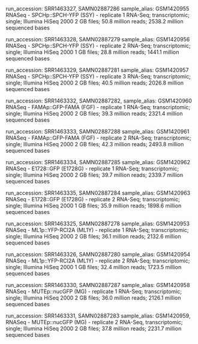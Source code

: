
run_accession: SRR1463327, SAMN02887286
    sample_alias: GSM1420955
    RNASeq - SPCHp::SPCH-YFP (SSY) - replicate 1
    RNA-Seq; transcriptomic; single; Illumina HiSeq 2000
    2 GB files; 50.8 million reads; 2538.2 million sequenced bases

run_accession: SRR1463328, SAMN02887279
    sample_alias: GSM1420956
    RNASeq - SPCHp::SPCH-YFP (SSY) - replicate 2
    RNA-Seq; transcriptomic; single; Illumina HiSeq 2000
    1 GB files; 28.8 million reads; 1441.1 million sequenced bases
    
run_accession: SRR1463329, SAMN02887281
    sample_alias: GSM1420957
    RNASeq - SPCHp::SPCH-YFP (SSY) - replicate 3
    RNA-Seq; transcriptomic; single; Illumina HiSeq 2000
    2 GB files; 40.5 million reads; 2026.8 million sequenced bases
    
run_accession: SRR1463332, SAMN02887282,
    sample_alias: GSM1420960
    RNASeq - FAMAp::GFP-FAMA (FGF) - replicate 1
    RNA-Seq; transcriptomic; single; Illumina HiSeq 2000
    2 GB files; 39.3 million reads; 2321.4 million sequenced bases
    
run_accession: SRR1463333, SAMN02887288
    sample_alias: GSM1420961
    RNASeq - FAMAp::GFP-FAMA (FGF) - replicate 2
    RNA-Seq; transcriptomic; single; Illumina HiSeq 2000
    2 GB files; 42.3 million reads; 2493.8 million sequenced bases
    
run_accession: SRR1463334, SAMN02887285
    sample_alias: GSM1420962
    RNASeq - E1728::GFP (E1728G) - replicate 1
    RNA-Seq; transcriptomic; single; Illumina HiSeq 2000
    2 GB files; 39.7 million reads; 2339.7 million sequenced bases
    
run_accession: SRR1463335, SAMN02887284
    sample_alias: GSM1420963
    RNASeq - E1728::GFP (E1728G) - replicate 2
    RNA-Seq; transcriptomic; single; Illumina HiSeq 2000
    1 GB files; 35.9 million reads; 1898.6 million sequenced bases

run_accession: SRR1463325, SAMN02887278
    sample_alias: GSM1420953
    RNASeq - ML1p::YFP-RCI2A (ML1Y) - replicate 1
    RNA-Seq; transcriptomic; single; Illumina HiSeq 2000
    2 GB files; 36.1 million reads; 2132.6 million sequenced bases
    
run_accession: SRR1463326, SAMN02887280
    sample_alias: GSM1420954
    RNASeq - ML1p::YFP-RCI2A (ML1Y) - replicate 2
    RNA-Seq; transcriptomic; single; Illumina HiSeq 2000
    1 GB files; 32.4 million reads; 1723.5 million sequenced bases
    
run_accession: SRR1463330, SAMN02887287
    sample_alias: GSM1420958
    RNASeq - MUTEp::nucGFP (MG) - replicate 1
    RNA-Seq; transcriptomic; single; Illumina HiSeq 2000
    2 GB files; 36.0 million reads; 2126.1 million sequenced bases
    
run_accession: SRR1463331, SAMN02887283
    sample_alias: GSM1420959,
    RNASeq - MUTEp::nucGFP (MG) - replicate 2
    RNA-Seq, transcriptomic; single; Illumina HiSeq 2000
    2 GB files; 37.8 million reads; 2231.7 million sequenced bases
